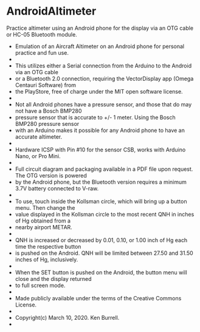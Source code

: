 # AndroidAltimeter
Practice altimeter using an Android phone for the display via an OTG cable or HC-05 Bluetooth module.

 *   Emulation of an Aircraft Altimeter on an Android phone for personal practice and fun use.
 *   
 *   This utilizes either a Serial connection from the Arduino to the Android via an OTG cable
 *   or a Bluetooth 2.0 connection, requiring the VectorDisplay app (Omega Centauri Software) from 
 *   the PlayStore, free of charge under the MIT open software license.
 *   
 *   Not all Android phones have a pressure sensor, and those that do may not have a Bosch BMP280
 *   pressure sensor that is accurate to +/- 1 meter.  Using the Bosch BMP280 pressure sensor
 *   with an Arduino makes it possible for any Android phone to have an accurate altimeter.
 *   
 *  Hardware ICSP with Pin #10 for the sensor CSB, works with Arduino Nano, or Pro Mini.
 *
 *  Full circuit diagram and packaging available in a PDF file upon request.  The OTG version is powered
 *  by the Android phone, but the Bluetooth version requires a minimum 3.7V battery connected to V-raw.
 *  
 *  To use, touch inside the Kollsman circle, which will bring up a button menu. Then change the
 *  value displayed in the Kollsman circle to the most recent QNH in inches of Hg obtained from a 
 *  nearby airport METAR.
 *  
 *  QNH is increased or decreased by 0.01, 0.10, or 1.00 inch of Hg each time the respective  button
 *  is pushed on the Android.  QNH will be limited between 27.50 and 31.50 inches of Hg, inclusively.
 *  
 *  When the SET button is pushed on the Android, the button menu will close and the display returned
 *  to full screen mode.
 *  
 *  Made publicly available under the terms of the Creative Commons License.
 *  
 *  Copyright(c) March 10, 2020.  Ken Burrell.
 *
